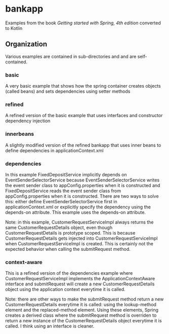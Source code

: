 # bankapp

Examples from the book *Getting started with Spring, 4th edition* converted to Kotlin

## Organization

Various examples are contained in sub-directories and and are self-contained.

### basic

A very basic example that shows how the spring container creates objects (called beans) and sets dependencies using setter methods

### refined

A refined version of the basic example that uses interfaces and constructor dependency injection

### innerbeans

A slightly modified version of the refined bankapp that uses inner beans to define dependencies in applicationContext.xml

### dependencies

In this example FixedDepositService implicitly depends on EventSenderSelectorService because EventSenderSelectorService writes the event sender class to appConfig.properties when it is constructed and FixedDepositService reads the event sender class from appConfig.properties when it is constructed. There are two ways to solve this: either define EventSenderSelectorService first in applicationContext.xml or explicitly specify the dependency using the depends-on attribute. This example uses the depends-on attribute.

Note: in this example, CustomerRequestServiceImpl always returns the same CustomerRequestDetails object, even though CustomerRequestDetails is prototype scoped. This is because CustomerRequestDetails gets injected into CustomerRequestServiceImpl when CustomerRequestServiceImpl is created. This is certainly not the expected behavior
when calling the submitRequest method.

### context-aware

This is a refined version of the dependencies example where CustomerRequestServiceImpl implements the ApplicationContextAware interface and submitRequest will create a new CustomerRequestDetails object using the application context everytime it is called.

Note: there are other ways to make the submitRequest method return a new CustomerRequestDetails everytime it is called: using the lookup-method element and the replaced-method element. Using these elements, Spring creates a derived class where the submitRequest method is overriden to return a new instance of the CustomerRequestDetails object everytime it is called. I think using an interface is cleaner.
